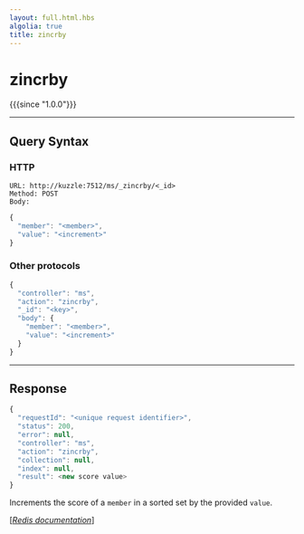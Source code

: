 ```yaml
---
layout: full.html.hbs
algolia: true
title: zincrby
---
```


# zincrby

{{{since "1.0.0"}}}




---

## Query Syntax

### HTTP

```http
URL: http://kuzzle:7512/ms/_zincrby/<_id>
Method: POST  
Body:
```


```js
{
  "member": "<member>",
  "value": "<increment>"
}
```



### Other protocols


```js
{
  "controller": "ms",
  "action": "zincrby",
  "_id": "<key>",
  "body": {
    "member": "<member>",
    "value": "<increment>"
  }
}
```

---

## Response

```javascript
{
  "requestId": "<unique request identifier>",
  "status": 200,
  "error": null,
  "controller": "ms",
  "action": "zincrby",
  "collection": null,
  "index": null,
  "result": <new score value>
}
```

Increments the score of a `member` in a sorted set by the provided `value`.

[[_Redis documentation_]](https://redis.io/commands/zincrby)
